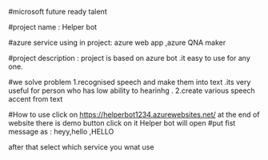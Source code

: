 #microsoft future ready talent

#project name : Helper bot 


#azure service using in project: azure web app ,azure QNA maker


#project description :
project is based on azure bot .it easy to use for any one.



#we solve problem 
1.recognised speech and make them into text .its very useful for person who has low ability to hearinhg .
2.create various speech accent from text


#How to use 
click on https://helperbot1234.azurewebsites.net/
at the end of website there is demo button click on it
Helper bot will open 
#put fist message as : heyy,hello ,HELLO

after that select which service you wnat use



